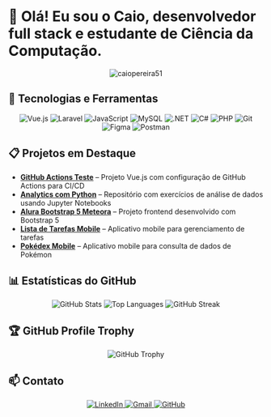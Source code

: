 # 👋 Olá! Eu sou o Caio, desenvolvedor full stack e estudante de Ciência da Computação.

<div align="center">
  <img src="https://komarev.com/ghpvc/?username=caiopereira51&label=Profile%20views&color=0e75b6&style=flat" alt="caiopereira51" />
</div>

## 🚀 Tecnologias e Ferramentas

<div align="center">
  <img src="https://img.shields.io/badge/Vue.js-35495E?style=for-the-badge&logo=vuedotjs&logoColor=4FC08D" alt="Vue.js"/>
  <img src="https://img.shields.io/badge/Laravel-FF2D20?style=for-the-badge&logo=laravel&logoColor=white" alt="Laravel"/>
  <img src="https://img.shields.io/badge/JavaScript-F7DF1E?style=for-the-badge&logo=javascript&logoColor=black" alt="JavaScript"/>
  <img src="https://img.shields.io/badge/MySQL-00000F?style=for-the-badge&logo=mysql&logoColor=white" alt="MySQL"/>
  <img src="https://img.shields.io/badge/.NET-512BD4?style=for-the-badge&logo=dotnet&logoColor=white" alt=".NET"/>
  <img src="https://img.shields.io/badge/C%23-239120?style=for-the-badge&logo=c-sharp&logoColor=white" alt="C#"/>
  <img src="https://img.shields.io/badge/PHP-777BB4?style=for-the-badge&logo=php&logoColor=white" alt="PHP"/>
  <img src="https://img.shields.io/badge/Git-F05032?style=for-the-badge&logo=git&logoColor=white" alt="Git"/>
  <img src="https://img.shields.io/badge/Figma-F24E1E?style=for-the-badge&logo=figma&logoColor=white" alt="Figma"/>
  <img src="https://img.shields.io/badge/Postman-FF6C37?style=for-the-badge&logo=postman&logoColor=white" alt="Postman"/>
</div>

## 📋 Projetos em Destaque

- **[GitHub Actions Teste](https://github.com/CaioPereira51/gh_actions_teste)** – Projeto Vue.js com configuração de GitHub Actions para CI/CD
- **[Analytics com Python](https://github.com/CaioPereira51/analitics-com-python)** – Repositório com exercícios de análise de dados usando Jupyter Notebooks
- **[Alura Bootstrap 5 Meteora](https://github.com/CaioPereira51/alura-bootstrap5-meteora)** – Projeto frontend desenvolvido com Bootstrap 5
- **[Lista de Tarefas Mobile](https://github.com/CaioPereira51/Aula-mobile-Lista-tarefas)** – Aplicativo mobile para gerenciamento de tarefas
- **[Pokédex Mobile](https://github.com/CaioPereira51/Aula-mobile-Pokedex)** – Aplicativo mobile para consulta de dados de Pokémon

## 📊 Estatísticas do GitHub

<div align="center">
  <img src="https://github-readme-stats.vercel.app/api?username=caiopereira51&show_icons=true&theme=radical" alt="GitHub Stats"/>
  <img src="https://github-readme-stats.vercel.app/api/top-langs/?username=caiopereira51&layout=compact&theme=radical" alt="Top Languages"/>
  <img src="https://github-readme-streak-stats.herokuapp.com/?user=caiopereira51&theme=radical" alt="GitHub Streak"/>
</div>

## 🏆 GitHub Profile Trophy

<div align="center">
  <img src="https://github-profile-trophy.vercel.app/?username=caiopereira51&theme=radical&no-frame=false&no-bg=true&margin-w=4" alt="GitHub Trophy"/>
</div>

## 📫 Contato

<div align="center">
  <a href="https://www.linkedin.com/in/caiopereira51" target="_blank">
    <img src="https://img.shields.io/badge/LinkedIn-0077B5?style=for-the-badge&logo=linkedin&logoColor=white" alt="LinkedIn"/>
  </a>
  <a href="mailto:dev.caiop@gmail.com">
    <img src="https://img.shields.io/badge/Gmail-D14836?style=for-the-badge&logo=gmail&logoColor=white" alt="Gmail"/>
  </a>
  <a href="https://github.com/CaioPereira51" target="_blank">
    <img src="https://img.shields.io/badge/GitHub-100000?style=for-the-badge&logo=github&logoColor=white" alt="GitHub"/>
  </a>
</div>